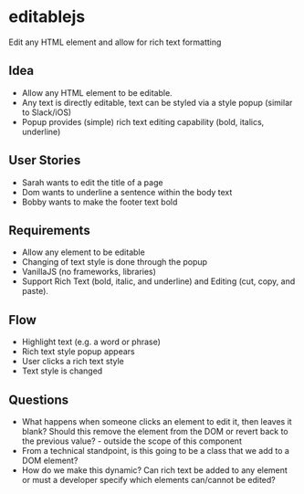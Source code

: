 # editablejs
Edit any HTML element and allow for rich text formatting

## Idea
- Allow any HTML element to be editable.  
- Any text is directly editable, text can be styled via a style popup (similar to Slack/iOS)
- Popup provides (simple) rich text editing capability (bold, italics, underline)

## User Stories
- Sarah wants to edit the title of a page
- Dom wants to underline a sentence within the body text
- Bobby wants to make the footer text bold

## Requirements
- Allow any element to be editable
- Changing of text style is done through the popup
- VanillaJS (no frameworks, libraries)
- Support Rich Text (bold, italic, and underline) and Editing (cut, copy, and paste).

## Flow
- Highlight text (e.g. a word or phrase)
- Rich text style popup appears
- User clicks a rich text style
- Text style is changed

## Questions
- What happens when someone clicks an element to edit it, then leaves it blank?  Should this remove the element from the DOM or revert back to the previous value? - outside the scope of this component
- From a technical standpoint, is this going to be a class that we add to a DOM element?
- How do we make this dynamic? Can rich text be added to any element or must a developer specify which elements can/cannot be edited?
